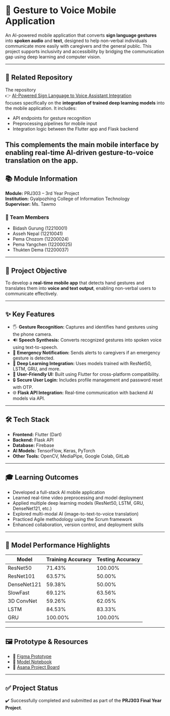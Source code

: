 # 🤟 Gesture to Voice Mobile Application

An AI-powered mobile application that converts **sign language gestures** into **spoken audio** and **text**, designed to help non-verbal individuals communicate more easily with caregivers and the general public. This project supports inclusivity and accessibility by bridging the communication gap using deep learning and computer vision.

---

## 🔗 Related Repository

The repository  
👉 [AI-Powered Sign Language to Voice Assistant Integration](https://github.com/pemachozom/AI-Powered-Sign-Language-to-Voice-Assistant-Integration)  
focuses specifically on the **integration of trained deep learning models** into the mobile application. It includes:

- API endpoints for gesture recognition  
- Preprocessing pipelines for mobile input  
- Integration logic between the Flutter app and Flask backend  

This complements the main mobile interface by enabling real-time AI-driven gesture-to-voice translation on the app.
---

## 📚 Module Information

**Module:** PRJ303 – 3rd Year Project  
**Institution:** Gyalpozhing College of Information Technology  
**Supervisor:** Ms. Tawmo

### 👥 Team Members
- Bidash Gurung (12210001)  
- Asseh Nepal (12210041)  
- Pema Chozom (12200024)  
- Pema Yangchen (12200025)  
- Thukten Dema (12200037)

---

## 🎯 Project Objective

To develop a **real-time mobile app** that detects hand gestures and translates them into **voice and text output**, enabling non-verbal users to communicate effectively.

---

## ✨ Key Features

- 🖐️ **Gesture Recognition:** Captures and identifies hand gestures using the phone camera.  
- 🔊 **Speech Synthesis:** Converts recognized gestures into spoken voice using text-to-speech.  
- 🚨 **Emergency Notification:** Sends alerts to caregivers if an emergency gesture is detected.  
- 🧠 **Deep Learning Integration:** Uses models trained with ResNet50, LSTM, GRU, and more.  
- 📲 **User-Friendly UI:** Built using Flutter for cross-platform compatibility.  
- 🔒 **Secure User Login:** Includes profile management and password reset with OTP.  
- 🌐 **Flask API Integration:** Real-time communication with backend AI models via API.

---

## 🛠️ Tech Stack

- **Frontend:** Flutter (Dart)  
- **Backend:** Flask API  
- **Database:** Firebase  
- **AI Models:** TensorFlow, Keras, PyTorch  
- **Other Tools:** OpenCV, MediaPipe, Google Colab, GitLab  

---

## 🎓 Learning Outcomes

- Developed a full-stack AI mobile application  
- Learned real-time video preprocessing and model deployment  
- Applied multiple deep learning models (ResNet50, LSTM, GRU, DenseNet121, etc.)  
- Explored multi-modal AI (image-to-text-to-voice translation)  
- Practiced Agile methodology using the Scrum framework  
- Enhanced collaboration, version control, and deployment skills

---

## 🧪 Model Performance Highlights

| Model       | Training Accuracy | Testing Accuracy |
|-------------|-------------------|------------------|
| ResNet50    | 71.43%            | 100.00%          |
| ResNet101   | 63.57%            | 50.00%           |
| DenseNet121 | 59.38%            | 50.00%           |
| SlowFast    | 69.12%            | 63.56%           |
| 3D ConvNet  | 59.26%            | 62.05%           |
| LSTM        | 84.53%            | 83.33%           |
| GRU         | 100.00%           | 100.00%          |

---

## 🖼️ Prototype & Resources

- 🎨 [Figma Prototype](https://www.figma.com/design/JkOy0X3WDhUs9s4PwPTOsD/PRJ303?t=bxbYIIiG8c40i0w9-0)  
- 🧪 [Model Notebook](https://drive.google.com/drive/folders/1Gyr1p1DySdUcC_nN3O4sH9D05zQ5eDjo)  
- 🔗 [Asana Project Board](https://app.asana.com/1/1209558703289975/project/1209558757089016/board/1209558660755129)
  
---

## ✅ Project Status

✔️ Successfully completed and submitted as part of the **PRJ303 Final Year Project**.

